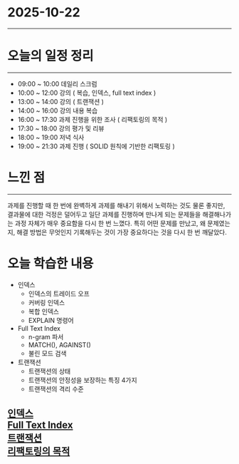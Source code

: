 # 2025-10-22

---

# 오늘의 일정 정리

--- 

- 09:00 ~ 10:00 데일리 스크럼
- 10:00 ~ 12:00 강의 ( 복습, 인덱스, full text index )
- 13:00 ~ 14:00 강의 ( 트랜잭션 )
- 14:00 ~ 16:00 강의 내용 복습
- 16:00 ~ 17:30 과제 진행을 위한 조사 ( 리팩토링의 목적 ) 
- 17:30 ~ 18:00 강의 평가 및 리뷰
- 18:00 ~ 19:00 저녁 식사
- 19:00 ~ 21:30 과제 진행 ( SOLID 원칙에 기반한 리팩토링 )

# 느낀 점

---
과제를 진행할 때 한 번에 완벽하게 과제를 해내기 위해서 노력하는 것도 물론 좋지만,
결과물에 대한 걱정은 덜어두고 일단 과제를 진행하며 만나게 되는 문제들을 해결해나가는 과정 자체가 매우 중요함을 다시 한 번 느꼈다.
특히 어떤 문제를 만났고, 왜 문제였는지, 해결 방법은 무엇인지 기록해두는 것이 가장 중요하다는 것을 다시 한 번 깨달았다.

# 오늘 학습한 내용

- 인덱스
  - 인덱스의 트레이드 오프
  - 커버링 인덱스
  - 복합 인덱스
  - EXPLAIN 명령어
- Full Text Index
  - n-gram 파서
  - MATCH(), AGAINST()
  - 불린 모드 검색
- 트랜잭션
  - 트랜잭션의 상태
  - 트랜잭션의 안정성을 보장하는 특징 4가지
  - 트랜잭션의 격리 수준

[인덱스](https://tidal-tub-cac.notion.site/Index-293e569146a680f297e4e3d3f51ce582?source=copy_link)  
[Full Text Index](https://tidal-tub-cac.notion.site/Full-Text-Index-294e569146a680eab550f84f19c567c6?source=copy_link)  
[트랜잭션](https://tidal-tub-cac.notion.site/Transaction-294e569146a680f1947fc8919c1a0f4d?source=copy_link)  
[리팩토링의 목적](https://tidal-tub-cac.notion.site/SOLID-294e569146a680c98367dc4daff39e57?source=copy_link)
---

